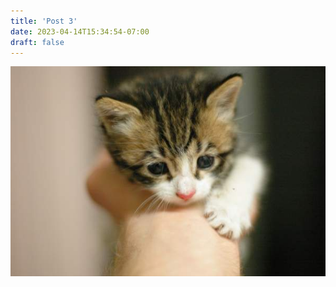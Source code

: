 ```yaml
---
title: 'Post 3'
date: 2023-04-14T15:34:54-07:00
draft: false
---
```

![](../../attachments/images/c.jpg)
